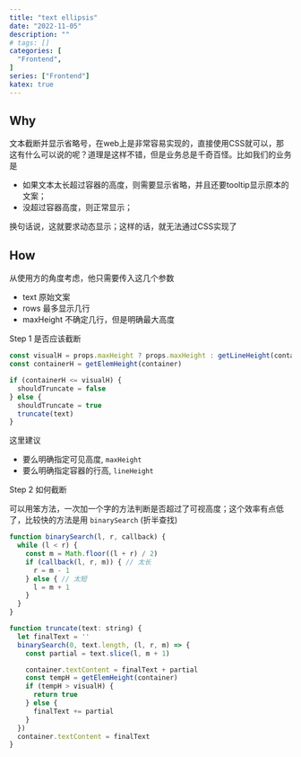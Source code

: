 ```yaml
---
title: "text ellipsis"
date: "2022-11-05"
description: ""
# tags: []
categories: [
  "Frontend",
]
series: ["Frontend"]
katex: true
---
```


<!--more-->

## Why

文本截断并显示省略号，在web上是非常容易实现的，直接使用CSS就可以，那这有什么可以说的呢？道理是这样不错，但是业务总是千奇百怪。比如我们的业务是
- 如果文本太长超过容器的高度，则需要显示省略，并且还要tooltip显示原本的文案；
- 没超过容器高度，则正常显示；

换句话说，这就要求动态显示；这样的话，就无法通过CSS实现了

## How

从使用方的角度考虑，他只需要传入这几个参数

- text 原始文案
- rows 最多显示几行
- maxHeight 不确定几行，但是明确最大高度

Step 1 是否应该截断


```js
const visualH = props.maxHeight ? props.maxHeight : getLineHeight(container) * props.rows
const containerH = getElemHeight(container)

if (containerH <= visualH) {
  shouldTruncate = false
} else {
  shouldTruncate = true 
  truncate(text)
}
```

这里建议
- 要么明确指定可见高度, `maxHeight`
- 要么明确指定容器的行高, `lineHeight`


Step 2 如何截断

可以用笨方法，一次加一个字的方法判断是否超过了可视高度；这个效率有点低了，比较快的方法是用 `binarySearch` (折半查找)


```js
function binarySearch(l, r, callback) {
  while (l < r) {
    const m = Math.floor((l + r) / 2)
    if (callback(l, r, m)) { // 太长
      r = m - 1
    } else { // 太短
      l = m + 1
    }
  }
}

function truncate(text: string) {
  let finalText = ''
  binarySearch(0, text.length, (l, r, m) => {
    const partial = text.slice(l, m + 1)

    container.textContent = finalText + partial  
    const tempH = getElemHeight(container)
    if (tempH > visualH) {
      return true
    } else {
      finalText += partial
    }
  })
  container.textContent = finalText
}
```
